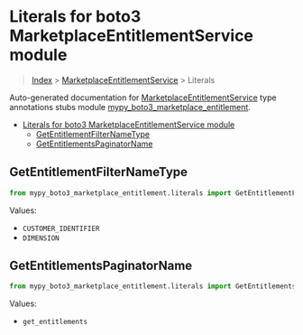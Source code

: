 # Literals for boto3 MarketplaceEntitlementService module

> [Index](..) > [MarketplaceEntitlementService](.) > Literals

Auto-generated documentation for
[MarketplaceEntitlementService](https://boto3.amazonaws.com/v1/documentation/api/1.17.77/reference/services/marketplace-entitlement.html#MarketplaceEntitlementService)
type annotations stubs module
[mypy_boto3_marketplace_entitlement](https://pypi.org/project/mypy-boto3-marketplace-entitlement/).

- [Literals for boto3 MarketplaceEntitlementService module](#literals-for-boto3-marketplaceentitlementservice-module)
  - [GetEntitlementFilterNameType](#getentitlementfilternametype)
  - [GetEntitlementsPaginatorName](#getentitlementspaginatorname)

## GetEntitlementFilterNameType

```python
from mypy_boto3_marketplace_entitlement.literals import GetEntitlementFilterNameType
```

Values:

- `CUSTOMER_IDENTIFIER`
- `DIMENSION`

## GetEntitlementsPaginatorName

```python
from mypy_boto3_marketplace_entitlement.literals import GetEntitlementsPaginatorName
```

Values:

- `get_entitlements`
